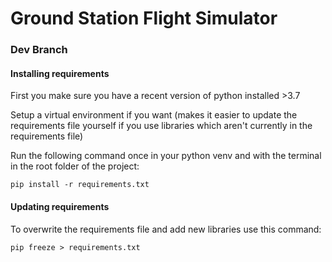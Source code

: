 # Ground Station Flight Simulator
### Dev Branch
#### Installing requirements
First you make sure you have a recent version of python installed >3.7

Setup a virtual environment if you want (makes it easier to update the requirements file yourself if you use libraries which aren't currently in the requirements file)

Run the following command once in your python venv and with the terminal in the root folder of the project:

`pip install -r requirements.txt`

#### Updating requirements

To overwrite the requirements file and add new libraries use this command:

`pip freeze > requirements.txt`
